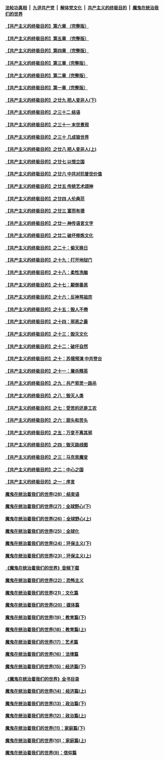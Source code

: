 ####  [法轮功真相](../../../../basic/blob/master/README.md?t=05261501) &nbsp;|&nbsp; [九评共产党](../../../../9ping.md/blob/master/README.md?t=05261501) &nbsp;|&nbsp; [解体党文化](../../../../jtdwh.md/blob/master/README.md?t=05261501)  &nbsp;|&nbsp; [共产主义的终极目的](../../../../gczydzjmd.md/blob/master/README.md?t=05261501) &nbsp;|&nbsp; [魔鬼在统治我们的世界](../../../../mgztzwmdsj.md/blob/master/README.md?t=05261501) 

#### [【共产主义的终极目的】第六章 （完整版）](../pages/nsc422/n11428913.md?t=05261501) 

#### [【共产主义的终极目的】第五章 （完整版）](../pages/nsc422/n11428912.md?t=05261501) 

#### [【共产主义的终极目的】第四章 （完整版）](../pages/nsc422/n11428907.md?t=05261501) 

#### [【共产主义的终极目的】第三章（完整版）](../pages/nsc422/n11428848.md?t=05261501) 

#### [【共产主义的终极目的】第二章（完整版）](../pages/nsc422/n11428831.md?t=05261501) 

#### [【共产主义的终极目的】第一章（完整版）](../pages/nsc422/n11417651.md?t=05261501) 

#### [【共产主义的终极目的】之廿九 把人变非人(下)](../pages/nsc422/n11344140.md?t=05261501) 

#### [【共产主义的终极目的】之三十二 结语](../pages/nsc422/n11360535.md?t=05261501) 

#### [【共产主义的终极目的】之三十一 末世景观](../pages/nsc422/n11351129.md?t=05261501) 

#### [【共产主义的终极目的】之三十 几成狼世界](../pages/nsc422/n11348280.md?t=05261501) 

#### [【共产主义的终极目的】之廿八 把人变非人(上)](../pages/nsc422/n11340492.md?t=05261501) 

#### [【共产主义的终极目的】之廿七 以恨立国](../pages/nsc422/n11336944.md?t=05261501) 

#### [【共产主义的终极目的】之廿六 中共对抗普世价值](../pages/nsc422/n11324785.md?t=05261501) 

#### [【共产主义的终极目的】之廿五 传统艺术颂神](../pages/nsc422/n11296396.md?t=05261501) 

#### [【共产主义的终极目的】之廿四 人伦典范](../pages/nsc422/n11296397.md?t=05261501) 

#### [【共产主义的终极目的】之廿三 富而有德](../pages/nsc422/n11283598.md?t=05261501) 

#### [【共产主义的终极目的】之廿一 神传语言文字](../pages/nsc422/n11263265.md?t=05261501) 

#### [【共产主义的终极目的】之廿二 破坏修炼文化](../pages/nsc422/n11245728.md?t=05261501) 

#### [【共产主义的终极目的】之二十：偷天换日](../pages/nsc422/n11238846.md?t=05261501) 

#### [【共产主义的终极目的】之十九：打开地狱门](../pages/nsc422/n11206376.md?t=05261501) 

#### [【共产主义的终极目的】之十八：柔性洗脑](../pages/nsc422/n11199994.md?t=05261501) 

#### [【共产主义的终极目的】之十七：颠倒善恶](../pages/nsc422/n11179782.md?t=05261501) 

#### [【共产主义的终极目的】之十六：反神骂祖宗](../pages/nsc422/n11166798.md?t=05261501) 

#### [【共产主义的终极目的】之十五：毁人不倦](../pages/nsc422/n11166792.md?t=05261501) 

#### [【共产主义的终极目的】之十四：邪恶之最](../pages/nsc422/n11150249.md?t=05261501) 

#### [【共产主义的终极目的】之十三：毁灭文化](../pages/nsc422/n11135227.md?t=05261501) 

#### [【共产主义的终极目的】之十二：破坏自然](../pages/nsc422/n11135214.md?t=05261501) 

#### [【共产主义的终极目的】之十：苏俄预演 中共登台](../pages/nsc422/n11118424.md?t=05261501) 

#### [【共产主义的终极目的】之十一：屠杀精英](../pages/nsc422/n11118442.md?t=05261501) 

#### [【共产主义的终极目的】之九：共产邪灵一路杀](../pages/nsc422/n11114139.md?t=05261501) 

#### [【共产主义的终极目的】之八：毁灭人类](../pages/nsc422/n11108503.md?t=05261501) 

#### [【共产主义的终极目的】之七：受苦的还是工农](../pages/nsc422/n11101809.md?t=05261501) 

#### [【共产主义的终极目的】之六：甜头和苦头](../pages/nsc422/n11096971.md?t=05261501) 

#### [【共产主义的终极目的】之五：万变不离其邪](../pages/nsc422/n11091285.md?t=05261501) 

#### [【共产主义的终极目的】之四：毁灭路线图](../pages/nsc422/n11086284.md?t=05261501) 

#### [【共产主义的终极目的】之三：马克思魔变](../pages/nsc422/n11061941.md?t=05261501) 

#### [【共产主义的终极目的】之二：中心之国](../pages/nsc422/n11047728.md?t=05261501) 

#### [【共产主义的终极目的】之一：序言](../pages/nsc422/n11086077.md?t=05261501) 

#### [魔鬼在统治着我们的世界(28)：结束语](../pages/nsc422/n10936246.md?t=05261501) 

#### [魔鬼在统治着我们的世界(27)：全球野心(下)](../pages/nsc422/n10928319.md?t=05261501) 

#### [魔鬼在统治着我们的世界(26)：全球野心(上)](../pages/nsc422/n10900318.md?t=05261501) 

#### [魔鬼在统治着我们的世界(25)：全球化](../pages/nsc422/n10788205.md?t=05261501) 

#### [魔鬼在统治着我们的世界(24)：环保主义(下)](../pages/nsc422/n10695307.md?t=05261501) 

#### [魔鬼在统治着我们的世界(23)：环保主义(上)](../pages/nsc422/n10688613.md?t=05261501) 

#### [《魔鬼在统治着我们的世界》音频下载](../pages/nsc422/n10635553.md?t=05261501) 

#### [魔鬼在统治着我们的世界(22)：恐怖主义](../pages/nsc422/n10614727.md?t=05261501) 

#### [魔鬼在统治着我们的世界(21)：文化篇](../pages/nsc422/n10597706.md?t=05261501) 

#### [魔鬼在统治着我们的世界(20)：媒体篇](../pages/nsc422/n10586579.md?t=05261501) 

#### [魔鬼在统治着我们的世界(19)：教育篇(下)](../pages/nsc422/n10564808.md?t=05261501) 

#### [魔鬼在统治着我们的世界(18)：教育篇(上)](../pages/nsc422/n10526970.md?t=05261501) 

#### [魔鬼在统治着我们的世界(17)：艺术篇](../pages/nsc422/n10499093.md?t=05261501) 

#### [魔鬼在统治着我们的世界(16)：法律篇](../pages/nsc422/n10485969.md?t=05261501) 

#### [魔鬼在统治着我们的世界(15)：经济篇(下)](../pages/nsc422/n10469975.md?t=05261501) 

#### [《魔鬼在统治着我们的世界》全书目录](../pages/nsc422/n10464261.md?t=05261501) 

#### [魔鬼在统治着我们的世界(14)：经济篇(上)](../pages/nsc422/n10457370.md?t=05261501) 

#### [魔鬼在统治着我们的世界(13)：政治篇(下)](../pages/nsc422/n10448270.md?t=05261501) 

#### [魔鬼在统治着我们的世界(12)：政治篇(上)](../pages/nsc422/n10444576.md?t=05261501) 

#### [魔鬼在统治着我们的世界(11)：家庭篇(下)](../pages/nsc422/n10440961.md?t=05261501) 

#### [魔鬼在统治着我们的世界(10)：家庭篇(上)](../pages/nsc422/n10435448.md?t=05261501) 

#### [魔鬼在统治着我们的世界(9)：信仰篇](../pages/nsc422/n10432159.md?t=05261501) 

